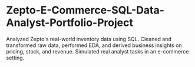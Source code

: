 # Zepto-E-Commerce-SQL-Data-Analyst-Portfolio-Project
Analyzed Zepto's real-world inventory data using SQL. Cleaned and transformed raw data, performed EDA, and derived business insights on pricing, stock, and revenue. Simulated real analyst tasks in an e-commerce setting.
